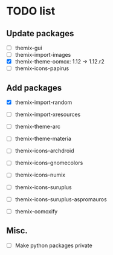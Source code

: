 # TODO list

## Update packages

- [ ] themix-gui
- [ ] themix-import-images
- [x] themix-theme-oomox: 1.12 -> 1.12.r2
- [ ] themix-icons-papirus

## Add packages

- [x] themix-import-random
- [ ] themix-import-xresources
- [ ] themix-theme-arc
- [ ] themix-theme-materia
- [ ] themix-icons-archdroid
- [ ] themix-icons-gnomecolors
- [ ] themix-icons-numix
- [ ] themix-icons-suruplus
- [ ] themix-icons-suruplus-aspromauros
- [ ] themix-oomoxify


## Misc.

- [ ] Make python packages private
